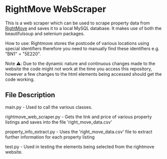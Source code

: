 # RightMove WebScraper
This is a web scraper which can be used to scrape property data from [RightMove](https://www.rightmove.co.uk) and saves
it to a local MySQL database. It makes use of both the beautifulsoup and selenium packages.

How to use: Rightmove stores the postcode of various locations using special identifiers therefore you need to manually
find these identifiers e.g. "BN1" = "5E220".

Note ⚠️: Due to the dynamic nature and continuous changes made to the website the code might not work at the time you 
access this repository, however a few changes to the html elements being accessed should get the code working.

## File Description
main.py - Used to call the various classes.

rightmove_web_scraper.py - Gets the link and price of various property listings and saves into the file 
'right_move_data.csv'

property_info_extract.py - Uses the 'right_move_data.csv' file to extract further information for each property listing

test.py - Used in testing the elements being selected from the rightmove website.
